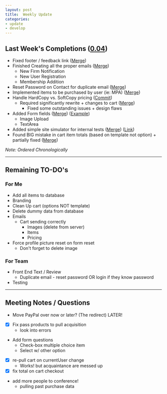 ```yaml
---
layout: post
title:  Weekly Update
categories:
- update
- develop
---
```

## Last Week's Completions ([0.04][tag])

- Fixed footer / feedback link ([Merge][foot])
- Finished Creating all the proper emails ([Merge][email])
	- New Firm Notification
	- New User Registration
	- Membership Addition
- Reset Password on Contact for duplicate email ([Merge][reset])
- Implemented items to be purchased by user (ie: MPA) ([Merge][user])
- Handle HardCopy vs. SoftCopy pricing ([Commit][hard])
	- Required significantly rewrite + changes to cart ([Merge][cart])
		- Fixed some outstanding issues + design flaws
- Added Form fields ([Merge][form]) ([Example][field])
	- Image Upload
	- TextArea
- Added simple site simulator for internal tests ([Merge][site]) ([Link][simul])
- Found BIG mistake in cart item totals (based on template not option) + partially fixed ([Merge][error])

[tag]:   https://github.com/bign8-AZ/UA-purchasing-system/commit/822ce912fb7dbd93504dde01a7759b4c4375e4d6
[foot]:  https://github.com/bign8-AZ/UA-purchasing-system/commit/e7666d323b457a4c4bd10649a7270f100e14f042
[email]: https://github.com/bign8-AZ/UA-purchasing-system/commit/043095118c20f17b0b26d113a6acafcdbd69fda3
[reset]: https://github.com/bign8-AZ/UA-purchasing-system/commit/65fd44fad2eb8a624b10aaafd03e32111051e686
[user]:  https://github.com/bign8-AZ/UA-purchasing-system/commit/8320bfd11a35b45e207add90e031f87b63c6f369
[hard]:  https://github.com/bign8-AZ/UA-purchasing-system/commit/216d40c1a0545b2b63df1d76bca94e45c32c53c3
[cart]:  https://github.com/bign8-AZ/UA-purchasing-system/commit/79d89bfed5813d178a47b1ae76fcdaea2e24b770
[form]:  https://github.com/bign8-AZ/UA-purchasing-system/commit/243b5329f148a102e8e2eab539a8c973196c1c2f
[field]: http://payment.upstreamacademy.com/conference/148
[site]:  https://github.com/bign8-AZ/UA-purchasing-system/commit/5042515d6fd50047a64dff47c64130e092ebe9e5
[simul]: http://payment.upstreamacademy.com/site.php
[error]: https://github.com/bign8-AZ/UA-purchasing-system/commit/dc11465f97ba72894e5c6b5bd7ec5e821b288dcb

*Note: Ordered Chronologically*

--------
## Remaining TO-DO's

### For Me 

- Add all items to database
- Branding
- Clean Up cart (options NOT template)
- Delete dummy data from database
- Emails
	- Cart sending correctly
		- Images (delete from server)
		- Items
		- Pricing
- Force profile picture reset on form reset
	- Don't forget to delete image

### For Team

- Front End Text / Review
	- Duplicate email - reset password OR login if they know password
- Testing

--------
## Meeting Notes / Questions

- Move PayPal over now or later? (The redirect) LATER!

- [x] Fix pass products to pull acquisition
	- look into errors
- Add form questions
	- Check-box multiple choice item
	- Select w/ other option
- [x] re-pull cart on currentUser change
	- Works! but acquaintance are messed up
- [x] fix total on cart checkout
- add more people to conference!
	- pulling past purchase data